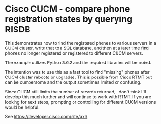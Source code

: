 # Cisco CUCM - compare phone registration states by querying RISDB
This demonstrates how to find the registered phones to various servers in a CUCM cluster, write that to a SQL database, and then at a later time find phones no longer registered or registered to different CUCM servers.

The example utilizes Python 3.6.2 and the required libraries will be noted.

The intention was to use this as a fast tool to find "missing" phones after CUCM cluster reboots or upgrades.  This is possible from Cisco RTMT but can be cumbersome and the output sometimes limited or confusing.   

Since CUCM still limits the number of records returned, I don't think I'll develop this much further and will continue to work with RTMT.  If you are looking for next steps, prompting or controlling for different CUCM versions would be helpful.

See https://developer.cisco.com/site/axl/
